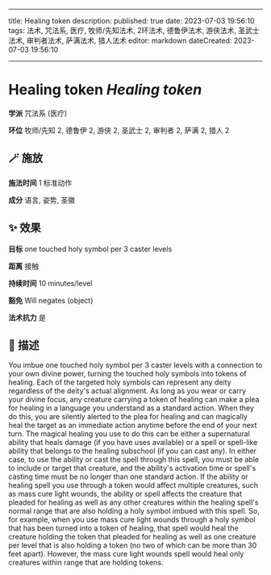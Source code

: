
---
title: Healing token
description: 
published: true
date: 2023-07-03 19:56:10
tags: 法术, 咒法系, 医疗, 牧师/先知法术, 2环法术, 德鲁伊法术, 游侠法术, 圣武士法术, 审判者法术, 萨满法术, 猎人法术
editor: markdown
dateCreated: 2023-07-03 19:56:10

---

# **Healing token** *Healing token*

**学派** 咒法系 (医疗) 

**环位** 牧师/先知 2, 德鲁伊 2, 游侠 2, 圣武士 2, 审判者 2, 萨满 2, 猎人 2

## 🪄 施放

**施法时间** 1 标准动作

**成分** 语言, 姿势, 圣徽

## ✨ 效果 

**目标** one touched holy symbol per 3 caster levels 

**距离** 接触  

**持续时间** 10 minutes/level 

**豁免** Will negates (object)

**法术抗力** 是

## 📖 描述

You imbue one touched holy symbol per 3 caster levels with a connection to your own divine power, turning the touched holy symbols into tokens of healing. Each of the targeted holy symbols can represent any deity regardless of the deity's actual alignment.  As long as you wear or carry your divine focus, any creature carrying a token of healing can make a plea for healing in a language you understand as a standard action. When they do this, you are silently alerted to the plea for healing and can magically heal the target as an immediate action anytime before the end of your next turn.  The magical healing you use to do this can be either a supernatural ability that heals damage (if you have uses available) or a spell or spell-like ability that belongs to the healing subschool (if you can cast any). In either case, to use the ability or cast the spell through this spell, you must be able to include or target that creature, and the ability's activation time or spell's casting time must be no longer than one standard action.  If the ability or healing spell you use through a token would affect multiple creatures, such as mass cure light wounds, the ability or spell affects the creature that pleaded for healing as well as any other creatures within the healing spell's normal range that are also holding a holy symbol imbued with this spell.  So, for example, when you use mass cure light wounds through a holy symbol that has been turned into a token of healing, that spell would heal the creature holding the token that pleaded for healing as well as one creature per level that is also holding a token (no two of which can be more than 30 feet apart). However, the mass cure light wounds spell would heal only creatures within range that are holding tokens.
    